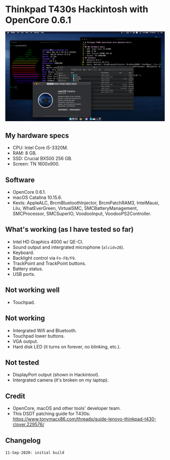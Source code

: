 # Thinkpad T430s Hackintosh with OpenCore 0.6.1
![](./Resources/cover.png)
## My hardware specs
- CPU: Intel Core i5-3320M.
- RAM: 8 GB.
- SSD: Crucial BX500 256 GB.
- Screen: TN 1600x900.
## Software
- OpenCore 0.6.1.
- macOS Catalina 10.15.6.
- Kexts: AppleALC, BrcmBluetoothInjector, BrcmPatchRAM3, IntelMausi, Lilu, WhatEverGreen, VirtualSMC, SMCBatteryManagement, SMCProcessor, SMCSuperIO, VoodooInput, VoodooPS2Controller. 
## What's working (as I have tested so far)
- Intel HD Graphics 4000 w/ QE-CI.
- Sound output and intergrated microphone (``alcid=28``).
- Keyboard.
- Backlight control via ``Fn-F8/F9``.
- TrackPoint and TrackPoint buttons.
- Battery status.
- USB ports.
## Not working well
- Touchpad.
## Not working
- Intergrated Wifi and Bluetooth.
- Touchpad lower buttons.
- VGA output.
- Hard disk LED (it turns on forever, no blinking, etc.).
## Not tested
- DisplayPort output (shown in Hackintool).
- Intergrated camera (it's broken on my laptop).

## Credit
- OpenCore, macOS and other tools' developer team.
- This DSDT patching guide for T430s: https://www.tonymacx86.com/threads/guide-lenovo-thinkpad-t430-clover.229576/
## Changelog
```
11-Sep-2020: initial build
```
